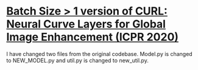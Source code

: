 # [Batch Size > 1 version of CURL: Neural Curve Layers for Global Image Enhancement (ICPR 2020)](https://github.com/sjmoran/CURL)
I have changed two files from the original codebase. Model.py is changed to NEW_MODEL.py and util.py is changed to new_util.py.
